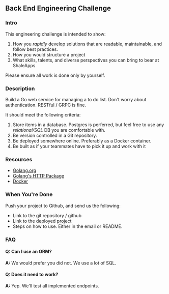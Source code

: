 ## Back End Engineering Challenge

### Intro
This engineering challenge is intended to show:

 1. How you *rapidly* develop solutions that are readable, maintainable, and follow best practices.
 2. How you would structure a project
 3. What skills, talents, and diverse perspectives you can bring to bear at ShaleApps

Please ensure all work is done only by yourself.

### Description
Build a Go web service for managing a to do list. Don't worry about authentication. RESTful / GRPC is fine.

It should meet the following criteria:
 1. Store items in a database. Postgres is perferred, but feel free to use any *relational/SQL* DB you are comfortable with.
 2. Be version controlled in a Git repository.
 3. Be deployed somewhere online. Preferably as a Docker container.
 4. Be built as if your teammates have to pick it up and work with it

### Resources
* [Golang.org](https://www.golang.org)
* [Golang's HTTP Package](https://golang.org/pkg/net/http/)
* [Docker](https://www.docker.com)

### When You're Done
Push your project to Github, and send us the following:
* Link to the git repository / github
* Link to the deployed project
* Steps on how to use. Either in the email or README.

### FAQ

#### Q: Can I use an ORM?
**A:** We would prefer you did not. We use a lot of SQL.

#### Q: Does it need to work?
**A:** Yep. We'll test all implemented endpoints.
